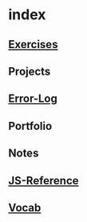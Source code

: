 # index

## [Exercises](https://github.com/Joaoviana/Exercises)

## Projects

## [Error-Log](https://github.com/Joaoviana/error-log)

## Portfolio

## Notes

## [JS-Reference](https://github.com/Joaoviana/JS-Reference)

## [Vocab](https://github.com/Joaoviana/vocab/tree/master)
